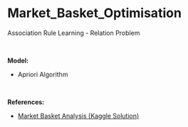 # Market_Basket_Optimisation
Association Rule Learning - Relation Problem

<br/>

<b>Model:</b>
+ Apriori Algorithm

<br/>

<b>References:</b>
* [Market Basket Analysis (Kaggle Solution)](https://www.kaggle.com/roshansharma/market-basket-analysis)
